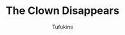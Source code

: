 ---
media: "images/rounds/round_3/clowns_body_disappears.png"
media_type: image
title: The Clown Disappears
author: Tufukins
desc: The Clown's dead body mysteriously disappears west of the <i>NSS Intrepid</i>.
---